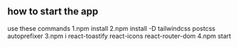  ## how to start the app 
   use these commands 
1.npm install
2.npm install -D tailwindcss postcss autoprefixer 
3.npm i react-toastify react-icons react-router-dom
4.npm start
